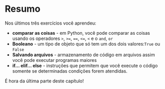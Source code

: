 # Resumo

Nos últimos três exercícios você aprendeu:

* **comparar as coisas** - em Python, você pode comparar as coisas usando os operadores `>`, `>=`, `==`, `<=`, `<` e o `and`, `or`
* **Booleano** - um tipo de objeto que só tem um dos dois valores:`True` ou `False`
* **Salvando arquivos** - armazenamento de código em arquivos assim você pode executar programas maiores
* **if... elif... else** - instruções que permitem que você execute o código somente se determinadas condições forem atendidas.

É hora da última parte deste capítulo!

